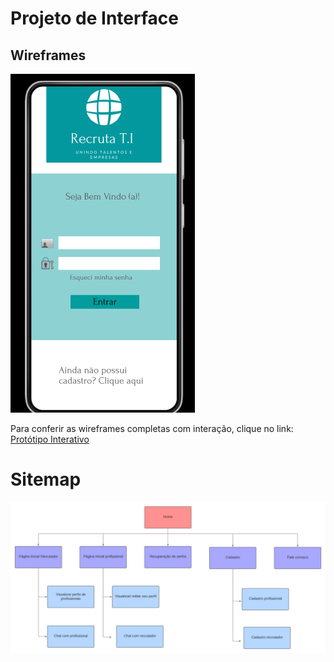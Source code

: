 
# Projeto de Interface

## Wireframes

![homePage](img/homePage.png)

Para conferir as wireframes completas com interação, clique no link: [Protótipo Interativo](https://www.figma.com/proto/bvtDqVkUDlRKCb9kj7AKud/Untitled?node-id=121%3A52&scaling=scale-down&page-id=0%3A1&starting-point-node-id=13%3A19)

# Sitemap

![sitemap](img/sitemap.jfif)